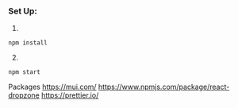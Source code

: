 ### Set Up:

1.

```
npm install
```

2.

```
npm start
```

Packages
https://mui.com/
https://www.npmjs.com/package/react-dropzone
https://prettier.io/
